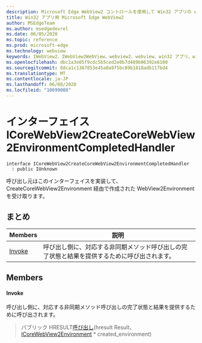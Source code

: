 ```yaml
---
description: Microsoft Edge WebView2 コントロールを使用して Win32 アプリの web コンテンツをホストする
title: Win32 アプリ用 Microsoft Edge WebView2
author: MSEdgeTeam
ms.author: msedgedevrel
ms.date: 06/05/2020
ms.topic: reference
ms.prod: microsoft-edge
ms.technology: webview
keywords: IWebView2、IWebView2WebView、webview2、webview、win32 アプリ、win32、edge、ICoreWebView2、ICoreWebView2Controller、browser control、edge html
ms.openlocfilehash: dbc1a3e05f9cdc5b5ced2e0b7d489b06392e6100
ms.sourcegitcommit: 8dca1c1367853e45a0a975bc89b1818adb117bd4
ms.translationtype: MT
ms.contentlocale: ja-JP
ms.lasthandoff: 06/08/2020
ms.locfileid: "10699008"
---
```

# インターフェイス ICoreWebView2CreateCoreWebView2EnvironmentCompletedHandler 

```
interface ICoreWebView2CreateCoreWebView2EnvironmentCompletedHandler
  : public IUnknown
```

呼び出し元はこのインターフェイスを実装して、CreateCoreWebView2Environment 経由で作成された WebView2Environment を受け取ります。

## まとめ

 Members                        | 説明
--------------------------------|---------------------------------------------
[Invoke](#invoke) | 呼び出し側に、対応する非同期メソッド呼び出しの完了状態と結果を提供するために呼び出されます。

## Members

#### Invoke 

呼び出し側に、対応する非同期メソッド呼び出しの完了状態と結果を提供するために呼び出されます。

> パブリック HRESULT[呼び出し](#invoke)(hresult Result、 [ICoreWebView2Environment](icorewebview2environment.md) * created_environment)

